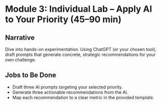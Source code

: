 # Module 3: Individual Lab – Apply AI to Your Priority (45–90 min)

## Narrative
Dive into hands-on experimentation. Using ChatGPT (or your chosen tool), draft prompts that generate concrete, strategic recommendations for your own challenge.

## Jobs to Be Done
* Draft three AI prompts targeting your selected priority.
* Generate three actionable recommendations from the AI.
* Map each recommendation to a clear metric in the provided template.